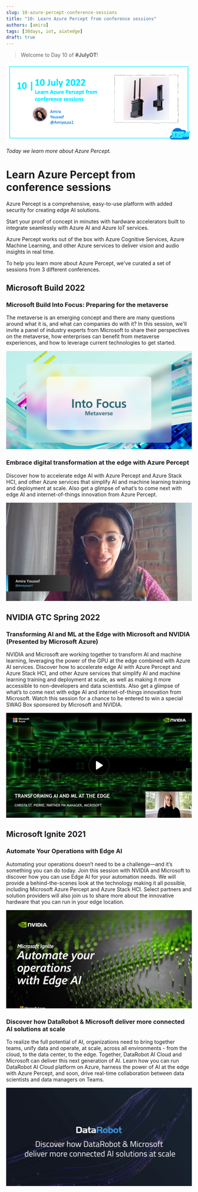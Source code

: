 ```yaml
---
slug: 10-azure-percept-conference-sessions
title: "10: Learn Azure Percept from conference sessions"
authors: [amira]
tags: [30days, iot, aiatedge]
draft: true
---
```


<head>
  <meta name="twitter:url" content="https://julyot.dev/blog/10-azure-percept-conference-sessions" />
  <meta name="twitter:title" content="Learn Azure Percept from conference sessions" />
  <meta name="twitter:description" content="Learn Azure Percept from conference sessions" />
  <meta name="twitter:image" content="https://julyot.dev/img/png/JulyOT-banner-10-azure-percept-conference-sessions.png" />
  <meta name="twitter:card" content="summary_large_image" />
  <meta name="twitter:creator" content="@Amiyouss1" />
  <meta name="twitter:site" content="@AzureAdvocates" /> 
  <link rel="canonical" href="https://julyot.dev/blog/10-azure-percept-conference-sessions" />
</head>

> Welcome to Day 10 of **#JulyOT**!

![Page banner](/img/png/JulyOT-banner-10-azure-percept-conference-sessions.png)

_Today we learn more about Azure Percept._

# Learn Azure Percept from conference sessions

Azure Percept is a comprehensive, easy-to-use platform with added security for creating edge AI solutions.

Start your proof of concept in minutes with hardware accelerators built to integrate seamlessly with Azure AI and Azure IoT services.

Azure Percept works out of the box with Azure Cognitive Services, Azure Machine Learning, and other Azure services to deliver vision and audio insights in real time.

To help you learn more about Azure Percept, we've curated a set of sessions from 3 different conferences.

## Microsoft Build 2022

### Microsoft Build Into Focus: Preparing for the metaverse

The metaverse is an emerging concept and there are many questions around what it is, and what can companies do with it? In this session, we'll invite a panel of industry experts from Microsoft to share their perspectives on the metaverse, how enterprises can benefit from metaverse experiences, and how to leverage current technologies to get started.

[![Into focus Metaverse video](/img/png/build-into-focus-metaverse.png)](https://mybuild.microsoft.com/sessions/545e4d7d-152c-4f1a-8f32-5e7519098dbb?wt.mc_id=eventspg_16482_webpage_reactor)

### Embrace digital transformation at the edge with Azure Percept

Discover how to accelerate edge AI with Azure Percept and Azure Stack HCI, and other Azure services that simplify AI and machine learning training and deployment at scale. Also get a glimpse of what’s to come next with edge AI and internet-of-things innovation from Azure Percept.

[![Embrace digital transformation video](/img/png/build-embrace-transformation.png)](https://mybuild.microsoft.com/en-US/sessions/f40fdc70-648a-4353-b483-cdf763b16c2f?wt.mc_id=eventspg_16482_webpage_reactor)

## NVIDIA GTC Spring 2022

### Transforming AI and ML at the Edge with Microsoft and NVIDIA (Presented by Microsoft Azure)

NVIDIA and Microsoft are working together to transform AI and machine learning, leveraging the power of the GPU at the edge combined with Azure AI services. Discover how to accelerate edge AI with Azure Percept and Azure Stack HCI, and other Azure services that simplify AI and machine learning training and deployment at scale, as well as making it more accessible to non-developers and data scientists. Also get a glimpse of what’s to come next with edge AI and internet-of-things innovation from Microsoft. Watch this session for a chance to be entered to win a special SWAG Box sponsored by Microsoft and NVIDIA.

[![NVIDIA transforming AI at the edge video](/img/png/nvidia-transforming-ai-edge.png)](https://www.nvidia.com/on-demand/session/gtcspring22-s42525/)

## Microsoft Ignite 2021

### Automate Your Operations with Edge AI

Automating your operations doesn’t need to be a challenge—and it’s something you can do today. Join this session with NVIDIA and Microsoft to discover how you can use Edge AI for your automation needs. We will provide a behind-the-scenes look at the technology making it all possible, including Microsoft Azure Percept and Azure Stack HCI. Select partners and solution providers will also join us to share more about the innovative hardware that you can run in your edge location.

[![Automate Your Operations video](/img/png/ignite-automate-operations.png)](https://myignite.microsoft.com/sessions/dfc3448c-4048-4f15-b8f4-86c0f1a76684?wt.mc_id=eventspg_16482_webpage_reactor)

### Discover how DataRobot & Microsoft deliver more connected AI solutions at scale

To realize the full potential of AI, organizations need to bring together teams, unify data and operate, at scale, across all environments - from the cloud, to the data center, to the edge. Together, DataRobot AI Cloud and Microsoft can deliver this next generation of AI. Learn how you can run DataRobot AI Cloud platform on Azure, harness the power of AI at the edge with Azure Percept, and soon, drive real-time collaboration between data scientists and data managers on Teams.

[![Discover how DataRobot & Microsoft deliver more connected AI solutions video](/img/png/ignite-datarobot-microsoft.png)](https://myignite.microsoft.com/sessions/163fd807-58d7-492f-b9e6-a6882397e0fb?wt.mc_id=eventspg_16482_webpage_reactor)

